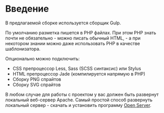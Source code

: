 # Введение

В предлагаемой сборке используется сборщик Gulp.

По умолчанию разметка пишется в PHP файлах. При этом PHP знать почти не обязательно - можно писать обычный HTML, - а при некотором знании можно даже использовать PHP в качестве шаблонизатора.

Опционально можно подключить:
- CSS препроцессор Less, Sass (SCSS синтаксис) или Stylus
- HTML препроцессор Jade (компилируется напрямую в PHP)
- Сборку PNG спрайтов
- Сборку SVG спрайтов

В любом случае для работы с проектом у вас должен быть развернут локальный веб-сервер Apache. Самый простой способ развернуть локальный сервер - скачать и установить программу [Open Server](https://ospanel.io/).